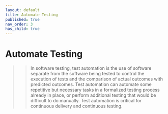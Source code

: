 ```yaml
---
layout: default
title: Automate Testing
published: true
nav_order: 3
has_child: true
---
```

# Automate Testing

>> In software testing, test automation is the use of software separate from the software being tested to control the execution of tests and the comparison of actual outcomes with predicted outcomes. Test automation can automate some repetitive but necessary tasks in a formalized testing process already in place, or perform additional testing that would be difficult to do manually. Test automation is critical for continuous delivery and continuous testing.